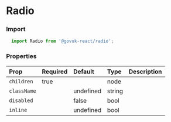 Radio
=====

### Import
```js
  import Radio from '@govuk-react/radio';
```
<!-- STORY -->



### Properties
Prop | Required | Default | Type | Description
:--- | :------- | :------ | :--- | :----------
 `children` | true |  | node | 
 `className` |  | undefined | string | 
 `disabled` |  | false | bool | 
 `inline` |  | undefined | bool | 


